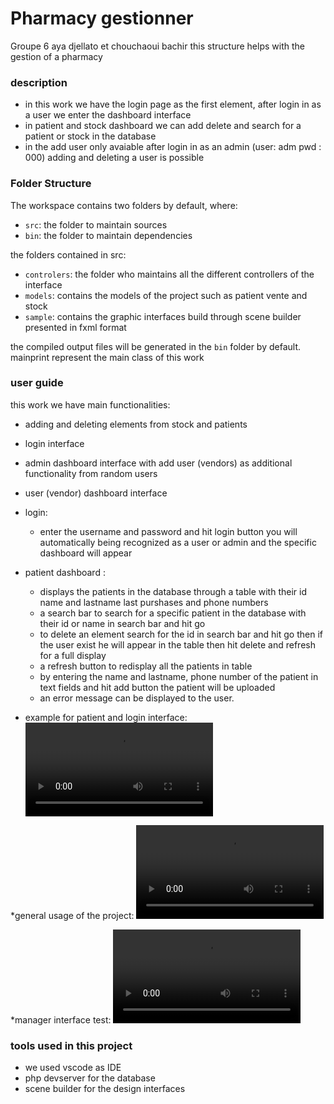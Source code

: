 # Pharmacy gestionner 
Groupe 6 aya djellato et chouchaoui bachir
this structure helps with the gestion of a pharmacy

### description
* in this work we have the login page as the first element, after login in as a user we enter the dashboard interface
* in patient and stock dashboard we can add delete and search for a patient or stock in the database
* in the add user only avaiable after login in as an admin (user: adm  pwd : 000) adding and deleting a user is possible


### Folder Structure

The workspace contains two folders by default, where:

- `src`: the folder to maintain sources
- `bin`: the folder to maintain dependencies

the folders contained in src:
- `controlers`: the folder who maintains all the different controllers of the interface 
- `models`: contains the models of the project such as patient vente and stock
- `sample`: contains the graphic interfaces build through scene builder presented in fxml format


the compiled output files will be generated in the `bin` folder by default.
mainprint represent the main class of this work

### user guide
this work we have main functionalities:
* adding and deleting elements from stock and patients
* login interface 
* admin dashboard interface with add user (vendors) as additional functionality from random users
* user (vendor) dashboard interface 

* login:
    * enter the username and password and hit login button you will automatically being recognized as a user or admin and the specific dashboard will               appear
    

* patient dashboard :
    * displays the patients in the database through a table with their id name and lastname last purshases and phone numbers
    * a search bar to search for a specific patient in the database with their id or name in search bar and hit go
    * to delete an element search for the id in search bar and hit go then if the user exist he will appear in the table then hit delete and refresh for a full display
     * a refresh button to redisplay all the patients in table
     * by entering the name and lastname, phone number of the patient in text fields and hit add button the patient will be uploaded
     * an error message can be displayed to the user.

* example for patient and login interface:
      ![example video](https://user-images.githubusercontent.com/67550664/210804249-cd5e8f28-5fa5-4755-a6cc-7f5ae19d2f29.mp4)
      
*general usage of the project:
       ![usage video](https://user-images.githubusercontent.com/67550664/211169339-56541331-7804-4764-8a09-46eefd04fe26.mp4)
       
*manager interface test:
         ![manage interface](https://user-images.githubusercontent.com/67550664/211169444-fed84a56-b3ff-456e-be77-a4b75cd7d3ca.mp4)




### tools used in this project
* we used vscode as IDE
* php devserver for the database
* scene builder for the design interfaces 

